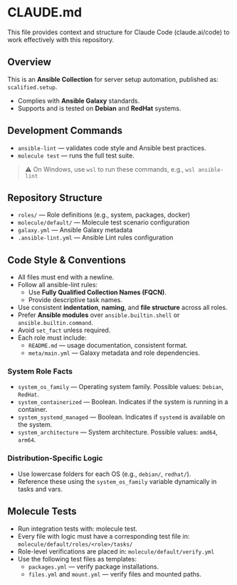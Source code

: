 # CLAUDE.md

This file provides context and structure for Claude Code (claude.ai/code) to work effectively with this repository.

## Overview

This is an **Ansible Collection** for server setup automation, published as: `scalified.setup`.

- Complies with **Ansible Galaxy** standards.
- Supports and is tested on **Debian** and **RedHat** systems.

## Development Commands

- `ansible-lint` — validates code style and Ansible best practices.
- `molecule test` — runs the full test suite.

> ⚠️ On Windows, use `wsl` to run these commands, e.g., `wsl ansible-lint`

## Repository Structure

- `roles/` — Role definitions (e.g., system, packages, docker)
- `molecule/default/` — Molecule test scenario configuration
- `galaxy.yml` — Ansible Galaxy metadata
- `.ansible-lint.yml` — Ansible Lint rules configuration

## Code Style & Conventions

* All files must end with a newline.
* Follow all ansible-lint rules:
    * Use **Fully Qualified Collection Names (FQCN)**.
    * Provide descriptive task names.
* Use consistent **indentation**, **naming**, and **file structure** across all roles.
* Prefer **Ansible modules** over `ansible.builtin.shell` or `ansible.builtin.command`.
* Avoid `set_fact` unless required.
* Each role must include:
    * `README.md` — usage documentation, consistent format.
    * `meta/main.yml` — Galaxy metadata and role dependencies.

### System Role Facts

- `system_os_family` — Operating system family. Possible values: `Debian`, `RedHat`.
- `system_containerized` — Boolean. Indicates if the system is running in a container.
- `system_systemd_managed` — Boolean. Indicates if `systemd` is available on the system.
- `system_architecture` — System architecture. Possible values: `amd64`, `arm64`.

### Distribution-Specific Logic

* Use lowercase folders for each OS (e.g., `debian/`, `redhat/`).
* Reference these using the `system_os_family` variable dynamically in tasks and vars.

## Molecule Tests

* Run integration tests with: molecule test.
* Every file with logic must have a corresponding test file in: `molecule/default/roles/<role>/tasks/`
* Role-level verifications are placed in: `molecule/default/verify.yml`
* Use the following test files as templates:
    * `packages.yml` — verify package installations.
    * `files.yml` and `mount.yml` — verify files and mounted paths.
